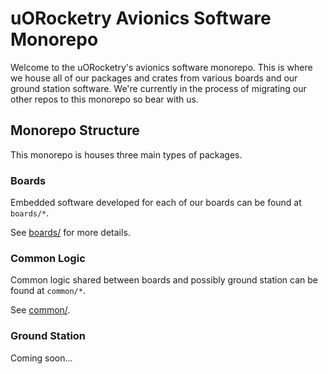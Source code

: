 # uORocketry Avionics Software Monorepo

Welcome to the uORocketry's avionics software monorepo. This is where we house all of our packages and crates from various boards and our ground station software. We're currently in the process of migrating our other repos to this monorepo so bear with us.

## Monorepo Structure
This monorepo is houses three main types of packages.

### Boards
Embedded software developed for each of our boards can be found at `boards/*`. 

See [boards/](./boards/) for more details.

### Common Logic
Common logic shared between boards and possibly ground station can be found at `common/*`. 

See [common/](./common/).

### Ground Station
Coming soon...